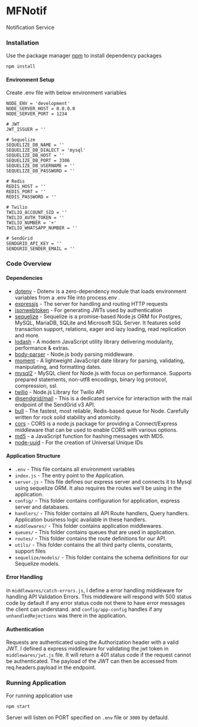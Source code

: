 # MFNotif
Notification Service

### Installation

Use the package manager [npm](https://www.npmjs.com/) to install dependency packages
```npm
npm install
```
#### Environment Setup
Create .env file with below environment variables
```dotenv
NODE_ENV = 'development'
NODE_SERVER_HOST = 0.0.0.0
NODE_SERVER_PORT = 1234

# JWT
JWT_ISSUER = ''

# Sequelize
SEQUELIZE_DB_NAME = ''
SEQUELIZE_DB_DIALECT = 'mysql'
SEQUELIZE_DB_HOST = ''
SEQUELIZE_DB_PORT = 3306
SEQUELIZE_DB_USERNAME = ''
SEQUELIZE_DB_PASSWORD = ''

# Redis
REDIS_HOST = ''
REDIS_PORT = ''
REDIS_PASSWORD = ''

# Twilio
TWILIO_ACCOUNT_SID = ''
TWILIO_AUTH_TOKEN = ''
TWILIO_NUMBER = '+'
TWILIO_WHATSAPP_NUMBER = ''

# SendGrid
SENDGRID_API_KEY = ''
SENDGRID_SENDER_EMAIL = ''
```

### Code Overview

#### Dependencies
 - [dotenv](https://www.npmjs.com/package/dotenv) - Dotenv is a zero-dependency module that loads environment variables 
 from a .env file into process.env .
 - [expressjs](https://www.npmjs.com/package/express) - The server for handling and routing HTTP requests
 - [jsonwebtoken](https://www.npmjs.com/package/jsonwebtoken) - For generating JWTs used by authentication
 - [sequelize](https://www.npmjs.com/package/sequelize) - Sequelize is a promise-based Node.js ORM for Postgres, MySQL, 
 MariaDB, SQLite and Microsoft SQL Server. It features solid transaction support, relations, eager and lazy loading, 
 read replication and more.
 - [lodash](https://www.npmjs.com/package/lodash) - A modern JavaScript utility library delivering modularity, 
 performance & extras.
 - [body-parser](https://www.npmjs.com/package/body-parser) - Node.js body parsing middleware.
 - [moment](https://www.npmjs.com/package/moment) - A lightweight JavaScript date library for parsing, validating, 
 manipulating, and formatting dates.
 - [mysql2](https://www.npmjs.com/package/mysql2) - MySQL client for Node.js with focus on performance. Supports 
 prepared statements, non-utf8 encodings, binary log protocol, compression, ssl.
 - [twilio](https://www.npmjs.com/package/twilio) - Node.js Library for Twilio API
 - [@sendgrid/mail]() - This is a dedicated service for interaction with the mail endpoint of the SendGrid v3 API.
 - [bull](https://www.npmjs.com/package/bull) - The fastest, most reliable, Redis-based queue for Node. Carefully 
 written for rock solid stability and atomicity.
 - [cors](https://www.npmjs.com/package/cors) - CORS is a node.js package for providing a Connect/Express middleware 
 that can be used to enable CORS with various options.
 - [md5](https://www.npmjs.com/package/md5) - a JavaScript function for hashing messages with MD5.
 - [node-uuid](https://www.npmjs.com/package/node-uuid) - For the creation of Universal Unique IDs
 
#### Application Structure
 - `.env` - This file contains all environment variables
 - `index.js` - The entry point to the Application.
 - `server.js` - This file defines our express server and connects it to Mysql using sequelize ORM. It also requires 
 the routes we'll be using in the application.
 - `config/` - This folder contains configuration for application, express server and databases.
 - `handlers/` - This folder contains all API Route handlers, Query handlers. Application business logic available in
  these handlers.
 - `middlewares/` - This folder contains application middlewares. 
 - `queues/` - This folder contains queues that are used in application.
 - `routes/` - This folder contains the route definitions for our API.
 - `utils/` - This folder contains the all third party clients, constants, support files
 - `sequelize/models/` - This folder contains the schema definitions for our Sequelize models.
 
#### Error Handling
in `middlewares/catch-errors.js`, I define a error handling middleware for handling API Validation Errors. 
This middleware will respond with 500 status code by default if any error status code not there to have error messages 
the client can understand. and `config/app-config` handles if any `unhandledRejections` was there in the application.

#### Authentication
Requests are authenticated using the Authorization header with a valid JWT. I defined a express middleware 
for validating the jwt token in `middlewares/jwt.js` file. It will return a 401 status code if the request 
cannot be authenticated. The payload of the JWT can then be accessed from req.headers.payload in the endpoint.

### Running Application
For running application use
```npm
npm start
```
Server will listen on PORT specified on `.env` file or `3000` by defauld.